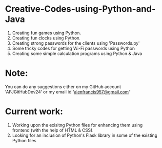 # Creative-Codes-using-Python-and-Java
1. Creating fun games using Python.
2. Creating fun clocks using Python.
3. Creating strong passwords for the clients using 'Passwords.py'
4. Some tricky codes for getting Wi-Fi passwords using Python
5. Creating some simple calculation programs using Python & Java

# Note: 
You can do any suggestions either on my GitHub account 'AFJGitHubDev24' or my email id 'alenfrancis957@gmail.com'

# Current work:
1. Working upon the exisitng Python files for enhancing them using frontend (with the help of HTML & CSS).
2. Looking for an inclusion of Python's Flask library in some of the existing Python files.
